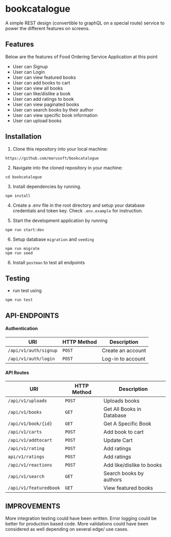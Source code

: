 # bookcatalogue
A simple REST design (convertible to graphQL on a special route) service to power the different features on screens.

## Features
Below are the features of Food Ordering Service Application at this point

- User can Signup <br>
- User can Login <br>
- User can view featured books <br>
- User can add books to cart <br>
- User can view all books <br>
- User can like/dislike a book <br>
- User can add ratings to book <br>
- User can view paginated books <br>
- User can search books by their author <br>
- User can view specific book information <br>
- User can upload books <br>


## Installation
1. Clone this repository into your local machine:
```
https://github.com/marusoft/bookcatalogue
```
2. Navigate into the cloned repository in your machine:
```
cd bookcatalogue
```
3. Install dependencies by running.
```
npm install
```
4. Create a .env file in the root directory and setup your database credentials and token key. Check `.env.example` for instruction.

5. Start the development application by running
```
npm run start:dev
```
6. Setup database `migration` and `seeding`
```
npm run migrate
npm run seed
```

6. Install `postman` to test all endpoints

## Testing
- run test using 
```
npm run test    
```

## API-ENDPOINTS

#### Authentication

| URI                       | HTTP Method | Description       |
| -------------------------------- | ----------- | -------------------- |
| <code>/api/v1/auth/signup</code> | `POST`      | Create an account    |
| <code>/api/v1/auth/login</code>  | `POST`      | Log-in to account    |


#### API Routes

| URI                                             | HTTP Method | Description                      |
| ----------------------------------------------- | ----------- | -------------------------------- |
| <code>/api/v1/uploads</code>                    | `POST`      | Uploads books                    |
| <code>/api/v1/books</code>                      | `GET`       | Get All Books in Database        |
| <code>/api/v1/book/{id}</code>                  | `GET`       | Get A Specific Book              |
| <code>/api/v1/carts</code>                      | `POST`      | Add book to cart                 |
| <code>/api/v1/addtocart</code>                  | `POST`      | Update Cart                      |
| <code>/api/v1/rating</code>                     | `POST`      | Add ratings                      |
| <code>api/v1/ratings</code>                     | `POST`      | Add ratings                      |
| <code>/api/v1/reactions</code>                  | `POST`      | Add like/dislike to books        |
| <code>/api/v1/search</code>                     | `GET`       | Search books by authors          |
| <code>/api/v1/featuredbook</code>               | `GET`       | View featured books              |


## IMPROVEMENTS
More integration testing could have been written.
Error logging could be better for production based code.
More validations could have been considered as well depending on several edge/ use cases.
